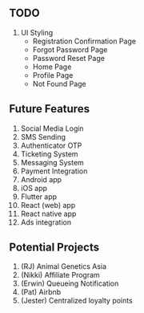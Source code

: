 ## TODO
1. UI Styling
   - Registration Confirmation Page
   - Forgot Password Page
   - Password Reset Page
   - Home Page
   - Profile Page
   - Not Found Page 
   

## Future Features
1. Social Media Login
2. SMS Sending
3. Authenticator OTP
4. Ticketing System
5. Messaging System
6. Payment Integration
7. Android app
8. iOS app
9. Flutter app
10. React (web) app
11. React native app
12. Ads integration
 
## Potential Projects
1. (RJ) Animal Genetics Asia
2. (Nikki) Affiliate Program
3. (Erwin) Queueing Notification
4. (Pat) Airbnb
5. (Jester) Centralized loyalty points

